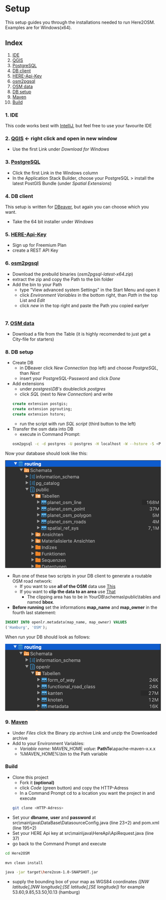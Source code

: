 # Setup

This setup guides you through the installations needed to run Here2OSM.
Examples are for Windows(x64).

## Index
1. [IDE](#IDE)
2. [QGIS](#QGIS)
3. [PostgreSQL](#PostgreSQL)
4. [DB client](#DB-client)
5. [HERE-Api-Key](#HERE-Api-Key)
6. [osm2pgsql](#osm2pgsql)
7. [OSM data](#OSMdata)
8. [DB setup](#DB-setup)
9. [Maven](#9.)
10. [Build](#Build)


### 1. IDE
This code works best with [IntelliJ](https://www.jetbrains.com/de-de/idea/download/#section=windows), but feel free to use your favourite IDE

### 2. [QGIS](https://www.qgis.org/en/site/forusers/download.html) <- right click and open in new window
* Use the first Link under *Download for Windows*

### 3. [PostgreSQL](https://www.enterprisedb.com/downloads/postgres-postgresql-downloads)
* Click the first Link in the Windows column
* In the Application Stack Builder, choose your PostgreSQL > install the latest PostGIS Bundle (under *Spatial Extensions*)

### 4. DB client
This setup is written for [DBeaver](https://dbeaver.io/download/), but again you can choose which you want.
* Take the 64 bit installer under *Windows*

### 5. [HERE-Api-Key](https://developer.here.com/pricing)
* Sign up for Freemium Plan
* create a REST API Key

### 6. [osm2pgsql](https://osm2pgsql.org/doc/install.html#installing-on-windows)
* Download the prebuild binaries (*osm2pgsql-latest-x64.zip*)
* extract the zip and copy the Path to the bin folder
* Add the bin to your Path
    * type "View advanced system Settings" in the Start Menu and open it
    * click *Environment Variables* in the bottom right, than *Path* in the top  List and *Edit*
    * click *new* in the top right and paste the Path you copied earlyer

# <OSMdata>
### 7. [OSM data](https://download.geofabrik.de/)
* Download a file from the Table (it is highly recomended to just get a City-file for starters)

### 8. DB setup
* Create DB
    * in DBeaver click *New Connection* (top left) and choose *PostgreSQL*, than *Next*
    * insert your PostgreSQL-Password and click *Done*
* Add extensions
    * under *postgres\DB's* doubleclick *postgres*
    * click *SQL* (next to *New Connection*) and write
    ```sql
    create extension postgis;
    create extension pgrouting;
    create extension hstore;
    ```
    * run the script with *run SQL script* (third button to the left)
* Transfer the osm data into DB
    * execute in Command Prompt:
    ```bash
    osm2pgsql -c -d postgres -U postgres -H localhost -W --hstore -S <Path to>\osm2pgsql-bin\default.style <Path to>\<filename>.osm.pbf
    ```
Now your database should look like this:

![LoadedOSMData](src/main/resources/Screenshots/osm2pgsql.png)

* Run one of these two scripts in your DB client to generate a routable OSM road network:
    * If you want to use **all of the OSM** data use [This](src/main/resources/SQL/SQL_Script.sql)
    * If you want to **clip the data to an area** use [That](src/main/resources/SQL/SQL_Script.sql)
        * The clipping area has to be in YourDB\schemas\public\tables and named **bbox**.
* **Before running** set the informations **map_name** and **map_owner** in the fourth last statement:
```sql
INSERT INTO openlr.metadata(map_name, map_owner) VALUES
('Hamburg', 'OSM');
```

When run your DB should look as follows:

![OpenLRShema](src/main/resources/Screenshots/tables.png)

### 9. [Maven](https://maven.apache.org/download.cgi)
* Under *Files* click the Binary zip archive Link and unzip the Downloaded archive
* Add to your Environment Variables:
    * *Variable name:* MAVEN_HOME *value:* **PathTo**\apache-maven-x.x.x
    * %MAVEN_HOME%\bin to the Path variable

### Build
* Clone this project
    * Fork it **(optional)**
    * click *Code* (green button) and copy the HTTP-Adress
    * In a Command Prompt cd to a location you want the project in and execute
    ```bash
    git clone <HTTP-Adress>
    ```
 * Set your **dbname**, **user** and **password** at src\main\java\DataBase\DatasourceConfig.java (line 23+2) and pom.xml (line 195+2)
 * Set your HERE Api key at src\main\java\HereApi\ApiRequest.java (line 37)
 * go back to the Command Prompt and execute
```bash
cd Here2OSM
```
```bash
mvn clean install
```
```bash
java -jar target\here2osm-1.0-SNAPSHOT.jar
```
* supply the bounding box of your map as WGS84 coordinates *([NW latitude],[NW longitude];[SE latitude],[SE longitude])* for example 53.60,9.85,53.50,10.13 (hamburg)

